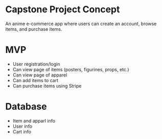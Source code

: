 # Capstone Project Concept

An anime e-commerce app where users can create an account, browse items, and purchase items.

# MVP

* User registration/login
* Can view page of items (posters, figurines, props, etc.)
* Can view page of apparel
* Can add items to cart
* Can purchase items using Stripe

# Database

* Item and apparl info
* User info
* Cart info


